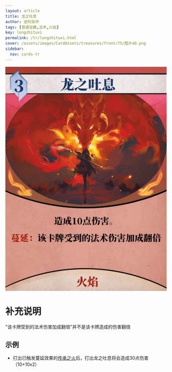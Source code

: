 ```yaml
---
layout: article
title: 龙之吐息
author: 逆时巫师
tags: [普通宝藏,法术,火焰]
key: longzhituxi
permalink: /tr/longzhituxi.html
cover: /assets/images/CardAssets/treasures/front/75/图片40.png
sidebar:
  nav: cards-tr
---
```

![龙之吐息](/assets/images/CardAssets/treasures/front/75/%E5%9B%BE%E7%89%8740.png)

# 补充说明

"该卡牌受到的法术伤害加成翻倍"并不是该卡牌造成的伤害翻倍

## 示例
* 打出已触发蔓延效果的[传承之火](/tr/chuanchengzhihuo.html)后，打出龙之吐息将会造成30点伤害（10+10x2）